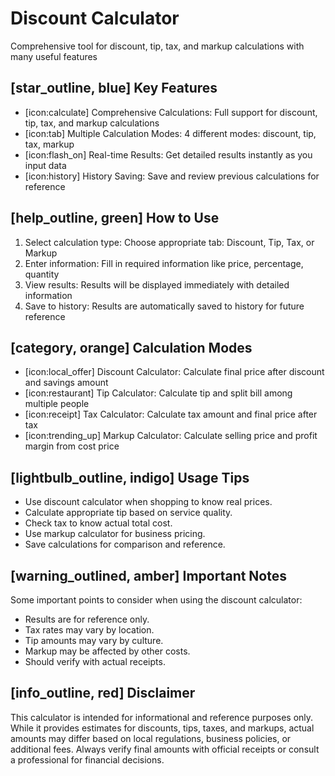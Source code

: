 # Discount Calculator
Comprehensive tool for discount, tip, tax, and markup calculations with many useful features

## [star_outline, blue] Key Features
- [icon:calculate] Comprehensive Calculations: Full support for discount, tip, tax, and markup calculations
- [icon:tab] Multiple Calculation Modes: 4 different modes: discount, tip, tax, markup
- [icon:flash_on] Real-time Results: Get detailed results instantly as you input data
- [icon:history] History Saving: Save and review previous calculations for reference

## [help_outline, green] How to Use
1. Select calculation type: Choose appropriate tab: Discount, Tip, Tax, or Markup
2. Enter information: Fill in required information like price, percentage, quantity
3. View results: Results will be displayed immediately with detailed information
4. Save to history: Results are automatically saved to history for future reference

## [category, orange] Calculation Modes
- [icon:local_offer] Discount Calculator: Calculate final price after discount and savings amount
- [icon:restaurant] Tip Calculator: Calculate tip and split bill among multiple people
- [icon:receipt] Tax Calculator: Calculate tax amount and final price after tax
- [icon:trending_up] Markup Calculator: Calculate selling price and profit margin from cost price

## [lightbulb_outline, indigo] Usage Tips
- Use discount calculator when shopping to know real prices.
- Calculate appropriate tip based on service quality.
- Check tax to know actual total cost.
- Use markup calculator for business pricing.
- Save calculations for comparison and reference.

## [warning_outlined, amber] Important Notes
Some important points to consider when using the discount calculator:
- Results are for reference only.
- Tax rates may vary by location.
- Tip amounts may vary by culture.
- Markup may be affected by other costs.
- Should verify with actual receipts.

## [info_outline, red] Disclaimer
This calculator is intended for informational and reference purposes only. While it provides estimates for discounts, tips, taxes, and markups, actual amounts may differ based on local regulations, business policies, or additional fees. Always verify final amounts with official receipts or consult a professional for financial decisions.